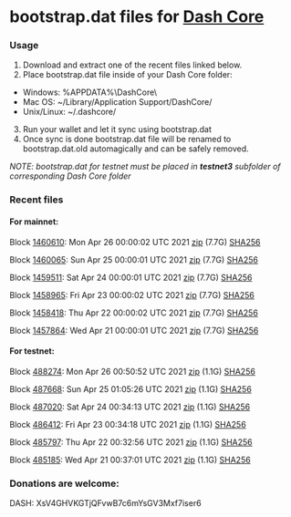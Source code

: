 # bootstrap.dat files for [Dash Core](https://github.com/dashpay/dash)

### Usage

1. Download and extract one of the recent files linked below.
2. Place bootstrap.dat file inside of your Dash Core folder:
 - Windows: %APPDATA%\DashCore\
 - Mac OS: ~/Library/Application Support/DashCore/
 - Unix/Linux: ~/.dashcore/
3. Run your wallet and let it sync using bootstrap.dat
4. Once sync is done bootstrap.dat file will be renamed to bootstrap.dat.old automagically and can be safely removed.

_NOTE: bootstrap.dat for testnet must be placed in **testnet3** subfolder of corresponding Dash Core folder_

### Recent files

#### For mainnet:

Block [1460610](https://insight.dash.org/insight/block/000000000000000e69304c24145710b28ff517574f801d62a852a0e2d9a4d970): Mon Apr 26 00:00:02 UTC 2021 [zip](https://dash-bootstrap.ams3.digitaloceanspaces.com/mainnet/2021-04-26/bootstrap.dat.zip) (7.7G) [SHA256](https://dash-bootstrap.ams3.digitaloceanspaces.com/mainnet/2021-04-26/sha256.txt)

Block [1460065](https://insight.dash.org/insight/block/0000000000000008d700ceb90469d0f0613216dd570e307a3cab91ac98b6e78d): Sun Apr 25 00:00:01 UTC 2021 [zip](https://dash-bootstrap.ams3.digitaloceanspaces.com/mainnet/2021-04-25/bootstrap.dat.zip) (7.7G) [SHA256](https://dash-bootstrap.ams3.digitaloceanspaces.com/mainnet/2021-04-25/sha256.txt)

Block [1459511](https://insight.dash.org/insight/block/00000000000000151e11dbf1e36b46175426af8d5bbbe52af99a9f7707da7a2e): Sat Apr 24 00:00:01 UTC 2021 [zip](https://dash-bootstrap.ams3.digitaloceanspaces.com/mainnet/2021-04-24/bootstrap.dat.zip) (7.7G) [SHA256](https://dash-bootstrap.ams3.digitaloceanspaces.com/mainnet/2021-04-24/sha256.txt)

Block [1458965](https://insight.dash.org/insight/block/000000000000001150acf955f54f5254144cb5587b0af4a751653df758239e7b): Fri Apr 23 00:00:02 UTC 2021 [zip](https://dash-bootstrap.ams3.digitaloceanspaces.com/mainnet/2021-04-23/bootstrap.dat.zip) (7.7G) [SHA256](https://dash-bootstrap.ams3.digitaloceanspaces.com/mainnet/2021-04-23/sha256.txt)

Block [1458418](https://insight.dash.org/insight/block/00000000000000088f2c1e27be2a3c27045f4660f3c43fa9794c86700f20d11e): Thu Apr 22 00:00:02 UTC 2021 [zip](https://dash-bootstrap.ams3.digitaloceanspaces.com/mainnet/2021-04-22/bootstrap.dat.zip) (7.7G) [SHA256](https://dash-bootstrap.ams3.digitaloceanspaces.com/mainnet/2021-04-22/sha256.txt)

Block [1457864](https://insight.dash.org/insight/block/0000000000000003cd5820d44039528352aff3e827125f83083cd6d7a17f0fb2): Wed Apr 21 00:00:01 UTC 2021 [zip](https://dash-bootstrap.ams3.digitaloceanspaces.com/mainnet/2021-04-21/bootstrap.dat.zip) (7.7G) [SHA256](https://dash-bootstrap.ams3.digitaloceanspaces.com/mainnet/2021-04-21/sha256.txt)


#### For testnet:

Block [488274](https://testnet-insight.dashevo.org/insight/block/0000000b82d1aaa2e0e03b359eba5114f86150f95bc4ec38b3bc3b28944ea221): Mon Apr 26 00:50:52 UTC 2021 [zip](https://dash-bootstrap.ams3.digitaloceanspaces.com/testnet/2021-04-26/bootstrap.dat.zip) (1.1G) [SHA256](https://dash-bootstrap.ams3.digitaloceanspaces.com/testnet/2021-04-26/sha256.txt)

Block [487668](https://testnet-insight.dashevo.org/insight/block/00000195712344566e87843a6930a930d955a60b30462850d878adaeea449647): Sun Apr 25 01:05:26 UTC 2021 [zip](https://dash-bootstrap.ams3.digitaloceanspaces.com/testnet/2021-04-25/bootstrap.dat.zip) (1.1G) [SHA256](https://dash-bootstrap.ams3.digitaloceanspaces.com/testnet/2021-04-25/sha256.txt)

Block [487020](https://testnet-insight.dashevo.org/insight/block/000001d94b3b7f6e14608f04404ebd492872bfb9b657dde459fab11f12b6c9ec): Sat Apr 24 00:34:13 UTC 2021 [zip](https://dash-bootstrap.ams3.digitaloceanspaces.com/testnet/2021-04-24/bootstrap.dat.zip) (1.1G) [SHA256](https://dash-bootstrap.ams3.digitaloceanspaces.com/testnet/2021-04-24/sha256.txt)

Block [486412](https://testnet-insight.dashevo.org/insight/block/000000868d8af3e7d228f8a32f2b9c618d0f8e1f4d9effd71a46235505c57d6b): Fri Apr 23 00:34:18 UTC 2021 [zip](https://dash-bootstrap.ams3.digitaloceanspaces.com/testnet/2021-04-23/bootstrap.dat.zip) (1.1G) [SHA256](https://dash-bootstrap.ams3.digitaloceanspaces.com/testnet/2021-04-23/sha256.txt)

Block [485797](https://testnet-insight.dashevo.org/insight/block/00000153b90631ededbc1dc800d878fb6be73a2f95190c281303a5bbd829a7ca): Thu Apr 22 00:32:56 UTC 2021 [zip](https://dash-bootstrap.ams3.digitaloceanspaces.com/testnet/2021-04-22/bootstrap.dat.zip) (1.1G) [SHA256](https://dash-bootstrap.ams3.digitaloceanspaces.com/testnet/2021-04-22/sha256.txt)

Block [485185](https://testnet-insight.dashevo.org/insight/block/000001f1d752e97b94b29dbc5053b1ec016ce8330e5eb501e775267788659328): Wed Apr 21 00:37:01 UTC 2021 [zip](https://dash-bootstrap.ams3.digitaloceanspaces.com/testnet/2021-04-21/bootstrap.dat.zip) (1.1G) [SHA256](https://dash-bootstrap.ams3.digitaloceanspaces.com/testnet/2021-04-21/sha256.txt)


### Donations are welcome:

DASH: XsV4GHVKGTjQFvwB7c6mYsGV3Mxf7iser6
